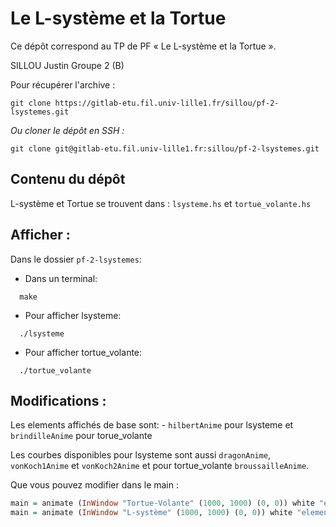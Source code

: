 #  Le L-système et la Tortue

Ce dépôt correspond au TP de PF « Le L-système et la Tortue ».

SILLOU Justin Groupe 2 (B)

Pour récupérer l'archive :
```console
git clone https://gitlab-etu.fil.univ-lille1.fr/sillou/pf-2-lsystemes.git
```

_Ou cloner le dépôt en SSH :_
```console
git clone git@gitlab-etu.fil.univ-lille1.fr:sillou/pf-2-lsystemes.git
```
##  Contenu du dépôt

L-système et Tortue se trouvent dans : `lsysteme.hs` et `tortue_volante.hs`

## Afficher :

Dans le dossier `pf-2-lsystemes`:

- Dans un terminal:
```console
  make
```
- Pour afficher lsysteme:
```console
  ./lsysteme
```

- Pour afficher tortue_volante:
```console
  ./tortue_volante
```

## Modifications :  
Les elements affichés de base sont:
    - `hilbertAnime` pour lsysteme et `brindilleAnime` pour torue_volante

Les courbes disponibles pour lsysteme sont aussi `dragonAnime`, `vonKoch1Anime` et `vonKoch2Anime`  et pour tortue_volante `broussailleAnime`.

Que vous pouvez modifier dans le main :
```haskell
main = animate (InWindow "Tortue-Volante" (1000, 1000) (0, 0)) white "element a modifier" --retirer les ""
main = animate (InWindow "L-système" (1000, 1000) (0, 0)) white "element a modifier" -- retirer les ""
```
